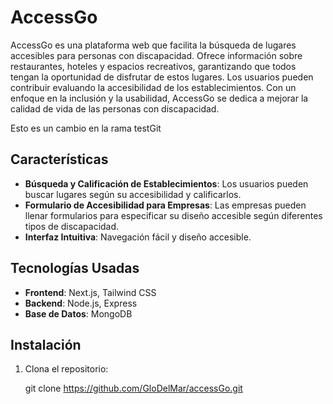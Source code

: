 # AccessGo

AccessGo es una plataforma web que facilita la búsqueda de lugares accesibles para personas con discapacidad. Ofrece información sobre restaurantes, hoteles y espacios recreativos, garantizando que todos tengan la oportunidad de disfrutar de estos lugares. Los usuarios pueden contribuir evaluando la accesibilidad de los establecimientos. Con un enfoque en la inclusión y la usabilidad, AccessGo se dedica a mejorar la calidad de vida de las personas con discapacidad.

Esto es un cambio en la rama testGit

## Características


- **Búsqueda y Calificación de Establecimientos**: Los usuarios pueden buscar lugares según su accesibilidad y calificarlos.
- **Formulario de Accesibilidad para Empresas**: Las empresas pueden llenar formularios para especificar su diseño accesible según diferentes tipos de discapacidad.
- **Interfaz Intuitiva**: Navegación fácil y diseño accesible.


## Tecnologías Usadas


- **Frontend**: Next.js, Tailwind CSS
- **Backend**: Node.js, Express
- **Base de Datos**: MongoDB


## Instalación

1. Clona el repositorio:
  
  
   git clone https://github.com/GloDelMar/accessGo.git
